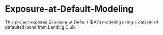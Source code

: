 # Exposure-at-Default-Modeling
This project explores Exposure at Default (EAD) modeling using a dataset of defaulted loans from Lending Club.

